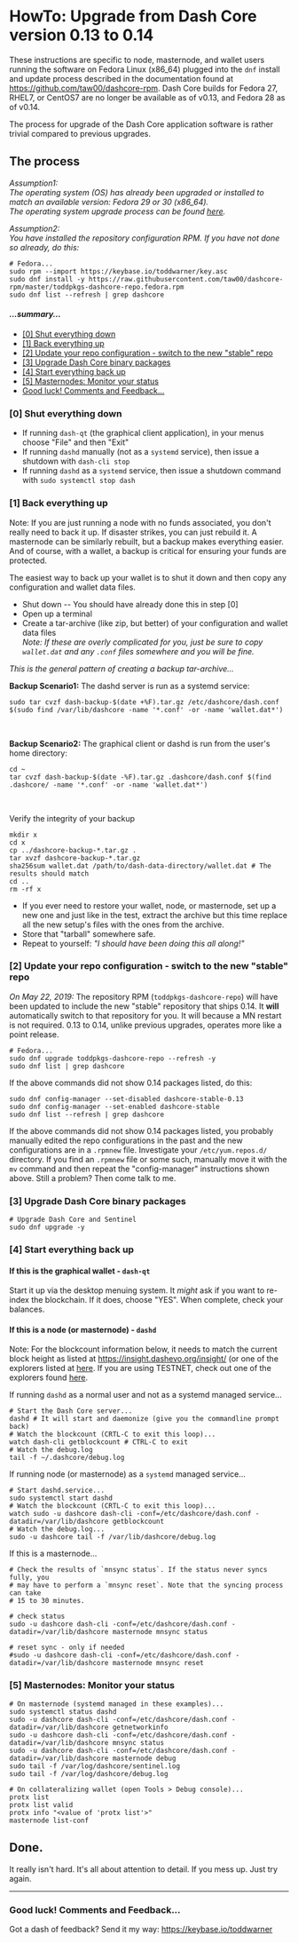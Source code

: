 # HowTo: Upgrade from Dash Core version 0.13 to 0.14

These instructions are specific to node, masternode, and wallet users running
the software on Fedora Linux (x86_64) plugged into the `dnf` install and update
process described in the documentation found at
<https://github.com/taw00/dashcore-rpm>. Dash Core builds for Fedora 27, RHEL7,
or CentOS7 are no longer be available as of v0.13, and Fedora 28 as of v0.14.

The process for upgrade of the Dash Core application software is rather trivial
compared to previous upgrades.

## The process

*Assumption1:<br />The operating system (OS) has already been upgraded or
installed to match an available version: Fedora 29 or 30 (x86_64).<br
/>The operating system upgrade process can be found
[here](https://github.com/taw00/dashcore-rpm/blob/master/documentation/howto.upgrade-the-operating-system.md).*

*Assumption2:<br />You have installed the repository configuration RPM. If you have not done so already, do this:*

```
# Fedora...
sudo rpm --import https://keybase.io/toddwarner/key.asc
sudo dnf install -y https://raw.githubusercontent.com/taw00/dashcore-rpm/master/toddpkgs-dashcore-repo.fedora.rpm
sudo dnf list --refresh | grep dashcore
```

#### _...summary..._
<!-- TOC START min:3 max:3 link:true update:true -->
- [[0] Shut everything down](#0-shut-everything-down)
- [[1] Back everything up](#1-back-everything-up)
- [[2] Update your repo configuration - switch to the new "stable" repo](#2-update-your-repo-configuration---switch-to-the-new-stable-repo)
- [[3] Upgrade Dash Core binary packages](#3-upgrade-dash-core-binary-packages)
- [[4] Start everything back up](#4-start-everything-back-up)
- [[5] Masternodes: Monitor your status](#7-masternodes-monitor-your-status)
- [Good luck! Comments and Feedback...](#good-luck-comments-and-feedback)

<!-- TOC END -->

### [0] Shut everything down

- If running `dash-qt` (the graphical client application), in your menus choose
  "File" and then "Exit"
- If running `dashd` manually (not as a `systemd` service), then issue a
  shutdown with `dash-cli stop`
- If running `dashd` as a `systemd` service, then issue a shutdown command with
  `sudo systemctl stop dash`

### [1] Back everything up

Note: If you are just running a node with no funds associated, you don't really
need to back it up. If disaster strikes, you can just rebuild it. A masternode
can be similarly rebuilt, but a backup makes everything easier. And of course,
with a wallet, a backup is critical for ensuring your funds are protected.

The easiest way to back up your wallet is to shut it down and then copy any
configuration and wallet data files.

- Shut down -- You should have already done this in step [0]
- Open up a terminal
- Create a tar-archive (like zip, but better) of your configuration and wallet
  data files<br />
  _Note: If these are overly complicated for you, just be sure to copy `wallet.dat` and any `.conf` files somewhere and you will be fine._

_This is the general pattern of creating a backup tar-archive..._

**Backup Scenario1:** The dashd server is run as a systemd service:
```
sudo tar cvzf dash-backup-$(date +%F).tar.gz /etc/dashcore/dash.conf $(sudo find /var/lib/dashcore -name '*.conf' -or -name 'wallet.dat*')
```

&nbsp;

**Backup Scenario2:** The graphical client or dashd is run from the user's home directory:
```
cd ~
tar cvzf dash-backup-$(date -%F).tar.gz .dashcore/dash.conf $(find .dashcore/ -name '*.conf' -or -name 'wallet.dat*')
```

&nbsp;


Verify the integrity of your backup

```
mkdir x
cd x
cp ../dashcore-backup-*.tar.gz .
tar xvzf dashcore-backup-*.tar.gz
sha256sum wallet.dat /path/to/dash-data-directory/wallet.dat # The results should match
cd ..
rm -rf x
```
- If you ever need to restore your wallet, node, or masternode, set up a new
  one and just like in the test, extract the archive but this time replace
  all the new setup's files with the ones from the archive.
- Store that "tarball" somewhere safe.
- Repeat to yourself: _"I should have been doing this all along!"_


### [2] Update your repo configuration - switch to the new "stable" repo

*On May 22, 2019:* The repository RPM (`toddpkgs-dashcore-repo`) will have been
updated to include the new "stable" repository that ships 0.14. It **will**
automatically switch to that repository for you. It will because a MN restart
is not required. 0.13 to 0.14, unlike previous upgrades, operates more like a
point release.

```
# Fedora...
sudo dnf upgrade toddpkgs-dashcore-repo --refresh -y
sudo dnf list | grep dashcore
```

If the above commands did not show 0.14 packages listed, do this:
```
sudo dnf config-manager --set-disabled dashcore-stable-0.13
sudo dnf config-manager --set-enabled dashcore-stable
sudo dnf list --refresh | grep dashcore
```

If the above commands did not show 0.14 packages listed, you probably manually
edited the repo configurations in the past and the new configurations are in a
`.rpmnew` file. Investigate your `/etc/yum.repos.d/` directory. If you find an
`.rpmnew` file or some such, manually move it with the `mv` command and then
repeat the "config-manager" instructions shown above. Still a problem? Then come
talk to me.


### [3] Upgrade Dash Core binary packages

```
# Upgrade Dash Core and Sentinel
sudo dnf upgrade -y
```

### [4] Start everything back up

#### If this is the graphical wallet - `dash-qt`

Start it up via the desktop menuing system. It _might_ ask if you want to
re-index the blockchain. If it does, choose "YES". When complete, check your
balances.


#### If this is a node (or masternode) - `dashd`

Note: For the blockcount information below, it needs to match the current block
height as listed at <https://insight.dashevo.org/insight/> (or one of the
explorers listed at [here](https://docs.dash.org/en/stable/introduction/information.html?highlight=explorers#tools).
If you are using TESTNET, check out one of the explorers found
[here](https://docs.dash.org/en/stable/developers/testnet.html#explorers).


If running `dashd` as a normal user and not as a systemd managed service...
```
# Start the Dash Core server...
dashd # It will start and daemonize (give you the commandline prompt back)
# Watch the blockcount (CRTL-C to exit this loop)...
watch dash-cli getblockcount # CTRL-C to exit
# Watch the debug.log
tail -f ~/.dashcore/debug.log
```

If running node (or masternode) as a `systemd` managed service...
```
# Start dashd.service...
sudo systemctl start dashd
# Watch the blockcount (CRTL-C to exit this loop)...
watch sudo -u dashcore dash-cli -conf=/etc/dashcore/dash.conf -datadir=/var/lib/dashcore getblockcount
# Watch the debug.log...
sudo -u dashcore tail -f /var/lib/dashcore/debug.log
```

If this is a masternode...
```
# Check the results of `mnsync status`. If the status never syncs fully, you
# may have to perform a `mnsync reset`. Note that the syncing process can take
# 15 to 30 minutes.

# check status
sudo -u dashcore dash-cli -conf=/etc/dashcore/dash.conf -datadir=/var/lib/dashcore masternode mnsync status

# reset sync - only if needed
#sudo -u dashcore dash-cli -conf=/etc/dashcore/dash.conf -datadir=/var/lib/dashcore masternode mnsync reset
```

### [5] Masternodes: Monitor your status

```
# On masternode (systemd managed in these examples)...
sudo systemctl status dashd
sudo -u dashcore dash-cli -conf=/etc/dashcore/dash.conf -datadir=/var/lib/dashcore getnetworkinfo
sudo -u dashcore dash-cli -conf=/etc/dashcore/dash.conf -datadir=/var/lib/dashcore mnsync status
sudo -u dashcore dash-cli -conf=/etc/dashcore/dash.conf -datadir=/var/lib/dashcore masternode debug
sudo tail -f /var/log/dashcore/sentinel.log
sudo tail -f /var/log/dashcore/debug.log
```

```
# On collateralizing wallet (open Tools > Debug console)...
protx list
protx list valid
protx info "<value of 'protx list'>"
masternode list-conf
```


## Done.

It really isn't hard. It's all about attention to detail. If you mess up. Just
try again.

---

### Good luck! Comments and Feedback...

Got a dash of feedback? Send it my way: <https://keybase.io/toddwarner><br />
